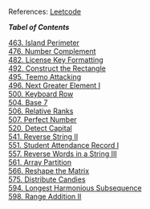 References: [Leetcode](https://leetcode.com/)

***_Tabel of Contents_***

[463. Island Perimeter](./leetcode/463.%20Island%20Perimeter.ipynb)<br>
[476. Number Complement](./leetcode/476.%20Number%20Complement.ipynb)<br>
[482. License Key Formatting](./leetcode/482.%20License%20Key%20Formatting.ipynb)<br>
[492. Construct the Rectangle](./leetcode/492.%20Construct%20the%20Rectangle.ipynb)<br>
[495. Teemo Attacking](./leetcode/495.%20Teemo%20Attacking.ipynb)<br>
[496. Next Greater Element I](./leetcode/496.%20Next%20Greater%20Element%20I.ipynb)<br>
[500. Keyboard Row](./leetcode/500.%20Keyboard%20Row.ipynb)<br>
[504. Base 7](./leetcode/504.%20Base%207.ipynb)<br>
[506. Relative Ranks](./leetcode/506.%20Relative%20Ranks.ipynb)<br>
[507. Perfect Number](./leetcode/507.%20Perfect%20Number.ipynb)<br>
[520. Detect Capital](./leetcode/520.%20Detect%20Capital.ipynb)<br>
[541. Reverse String II](./leetcode/541.%20Reverse%20String%20II.ipynb)<br>
[551. Student Attendance Record I](./leetcode/551.%20Student%20Attendance%20Record%20I.ipynb)<br>
[557. Reverse Words in a String III](./leetcode/557.%20Reverse%20Words%20in%20a%20String%20III.ipynb)<br>
[561. Array Partition](./leetcode/561.%20Array%20Partition.ipynb)<br>
[566. Reshape the Matrix](./leetcode/566.%20Reshape%20the%20Matrix.ipynb)<br>
[575. Distribute Candies](./leetcode/575.%20Distribute%20Candies.ipynb)<br>
[594. Longest Harmonious Subsequence](./leetcode/594.%20Longest%20Harmonious%20Subsequence.ipynb)<br>
[598. Range Addition II](./leetcode/598.%20Range%20Addition%20II.ipynb)<br>
